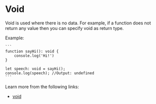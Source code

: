 # Void

Void is used where there is no data. For example, if a function does not return any value then you can specify void as return type.

Example: 

    ```
    function sayHi(): void { 
        console.log('Hi!')
    } 

    let speech: void = sayHi(); 
    console.log(speech); //Output: undefined
    ```

Learn more from the following links:

- [void](https://www.typescriptlang.org/docs/handbook/2/functions.html#void)